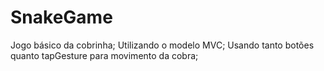 # SnakeGame

Jogo básico da cobrinha;
Utilizando o modelo MVC;
Usando tanto botões quanto tapGesture para movimento da cobra;
